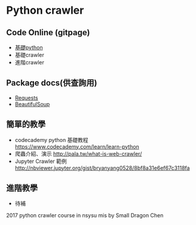 # Python crawler

## Code Online (gitpage)
- [基礎python](https://teacher144123.github.io/PythonCrawler/html/basic_python/)
- 基礎crawler
- 進階crawler
<!-- - [基礎crawler](https://teacher144123.github.io/PythonCrawler/html/basic_crawler/) -->
<!-- - [進階crawler](https://teacher144123.github.io/PythonCrawler/html/advanced_crawler/) -->

## Package docs(供查詢用)
- [Requests](http://docs.python-requests.org/zh_CN/latest/user/quickstart.html)
- [BeautifulSoup](http://beautifulsoup.readthedocs.io/zh_CN/latest/)

## 簡單的教學
- codecademy python 基礎教程 https://www.codecademy.com/learn/learn-python
- 爬蟲介紹、演示 http://pala.tw/what-is-web-crawler/
- Jupyter Crawler 範例 http://nbviewer.jupyter.org/gist/bryanyang0528/8bf8a31e6ef67c3118fa

## 進階教學
- 待補

2017 python crawler course in nsysu mis by Small Dragon Chen
